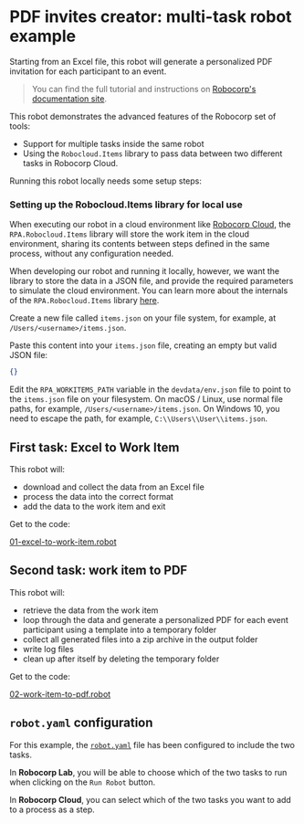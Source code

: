 # PDF invites creator: multi-task robot example

Starting from an Excel file, this robot will generate a personalized PDF invitation for each participant to an event.

> You can find the full tutorial and instructions on [Robocorp's documentation site](https://robocorp.com/docs/development-howtos/pdf/pdf-invites-printer).

This robot demonstrates the advanced features of the Robocorp set of tools:

- Support for multiple tasks inside the same robot
- Using the `Robocloud.Items` library to pass data between two different tasks in Robocorp Cloud.

Running this robot locally needs some setup steps:

### Setting up the Robocloud.Items library for local use

When executing our robot in a cloud environment like [Robocorp Cloud](https://cloud.robocorp.com), the `RPA.Robocloud.Items` library will store the work item in the cloud environment, sharing its contents between steps defined in the same process, without any configuration needed.

When developing our robot and running it locally, however, we want the library to store the data in a JSON file, and provide the required parameters to simulate the cloud environment. You can learn more about the internals of the `RPA.Robocloud.Items` library [here](https://robocorp.com/docs/product-manuals/robocorp-cloud/using-robocloud-items-library).

Create a new file called `items.json` on your file system, for example, at `/Users/<username>/items.json`.

Paste this content into your `items.json` file, creating an empty but valid JSON file:

```json
{}
```

Edit the `RPA_WORKITEMS_PATH` variable in the `devdata/env.json` file to point to the `items.json` file on your filesystem. On macOS / Linux, use normal file paths, for example, `/Users/<username>/items.json`. On Windows 10, you need to escape the path, for example, `C:\\Users\\User\\items.json`.

## First task: Excel to Work Item

This robot will:

- download and collect the data from an Excel file
- process the data into the correct format
- add the data to the work item and exit

Get to the code:

[01-excel-to-work-item.robot](./01-excel-to-work-item.robot)

## Second task: work item to PDF

This robot will:

- retrieve the data from the work item
- loop through the data and generate a personalized PDF for each event participant using a template into a temporary folder
- collect all generated files into a zip archive in the output folder
- write log files
- clean up after itself by deleting the temporary folder

Get to the code:

[02-work-item-to-pdf.robot](./02-work-item-to-pdf.robot)

## `robot.yaml` configuration

For this example, the [`robot.yaml`](./robot.yaml) file has been configured to include the two tasks.

In **Robocorp Lab**, you will be able to choose which of the two tasks to run when clicking on the `Run Robot` button.

In **Robocorp Cloud**, you can select which of the two tasks you want to add to a process as a step.
